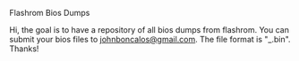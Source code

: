 Flashrom Bios Dumps

Hi, the goal is to have a repository of all bios dumps from flashrom. You can submit your bios files
to johnboncalos@gmail.com. The file format is "<Laptop model>_<Bios Chip>.bin". Thanks!
